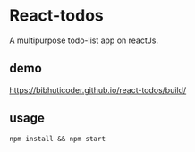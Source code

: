 # React-todos

A multipurpose todo-list app on reactJs.


##  demo

https://bibhuticoder.github.io/react-todos/build/

## usage

`npm install && npm start`
